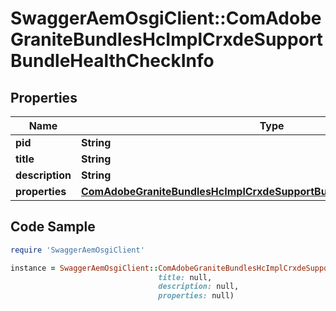# SwaggerAemOsgiClient::ComAdobeGraniteBundlesHcImplCrxdeSupportBundleHealthCheckInfo

## Properties

Name | Type | Description | Notes
------------ | ------------- | ------------- | -------------
**pid** | **String** |  | [optional] 
**title** | **String** |  | [optional] 
**description** | **String** |  | [optional] 
**properties** | [**ComAdobeGraniteBundlesHcImplCrxdeSupportBundleHealthCheckProperties**](ComAdobeGraniteBundlesHcImplCrxdeSupportBundleHealthCheckProperties.md) |  | [optional] 

## Code Sample

```ruby
require 'SwaggerAemOsgiClient'

instance = SwaggerAemOsgiClient::ComAdobeGraniteBundlesHcImplCrxdeSupportBundleHealthCheckInfo.new(pid: null,
                                 title: null,
                                 description: null,
                                 properties: null)
```


